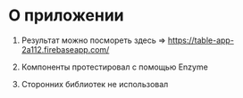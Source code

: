 # О приложении

1. Результат можно посмореть здесь => https://table-app-2a112.firebaseapp.com/

2. Компоненты протестировал с помощью Enzyme

3. Сторонних библиотек не использовал



